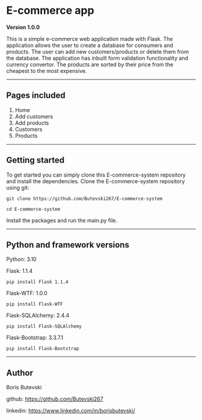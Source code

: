 # E-commerce app
**Version 1.0.0**

This is a simple e-commerce web application made with Flask. The application allows the user to create a database for consumers and products. The user can add new customers/products or delete them from the database. The application has inbuilt form validation functionality and currency convertor. The products are sorted by their price from the cheapest to the most expensive.

---
## Pages included
1. Home
2. Add customers
3. Add products
4. Customers
5. Products
---
## Getting started
To get started you can simply clone this E-commerce-system repository and install the dependencies.
Clone the E-commerce-system repository using git:

`git clone https://github.com/Butevski267/E-commerce-system`

`cd E-commerce-system`

Install the packages and run the main.py file.

---
## Python and framework versions
Python: 3.10

Flask: 1.1.4

`pip install Flask 1.1.4`

Flask-WTF: 1.0.0

`pip install Flask-WTF`

Flask-SQLAlchemy: 2.4.4

`pip install Flask-SQLAlchemy`

Flask-Bootstrap: 3.3.7.1

`pip install Flask-Bootstrap`

---
## Author

Boris Butevski

github: https://github.com/Butevski267

linkedin: https://www.linkedin.com/in/borisbutevski/
